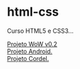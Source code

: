 # html-css
 Curso HTML5 e CSS3...

 <a target=_blank href="https://roquemorgado.github.io/projeto-wow/"> Projeto WoW v0.2 </br>
 <a href="https://roquemorgado.github.io/projeto-android/"> Projeto Android.</br>
 <a href="https://roquemorgado.github.io/projeto-cordel/"> Projeto Cordel.
